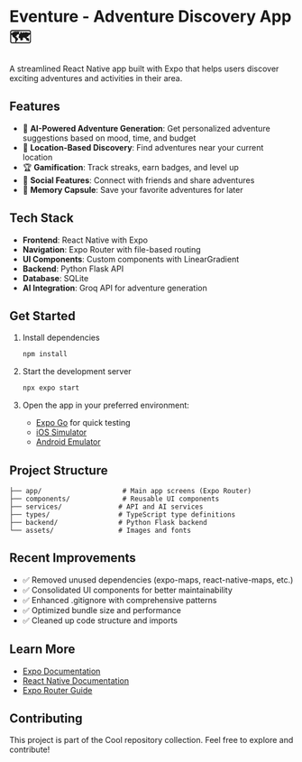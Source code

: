# Eventure - Adventure Discovery App 🗺️

A streamlined React Native app built with Expo that helps users discover exciting adventures and activities in their area.

## Features

- 🎯 **AI-Powered Adventure Generation**: Get personalized adventure suggestions based on mood, time, and budget
- 📍 **Location-Based Discovery**: Find adventures near your current location
- 🏆 **Gamification**: Track streaks, earn badges, and level up
- 👥 **Social Features**: Connect with friends and share adventures
- 💾 **Memory Capsule**: Save your favorite adventures for later

## Tech Stack

- **Frontend**: React Native with Expo
- **Navigation**: Expo Router with file-based routing
- **UI Components**: Custom components with LinearGradient
- **Backend**: Python Flask API
- **Database**: SQLite
- **AI Integration**: Groq API for adventure generation

## Get Started

1. Install dependencies

   ```bash
   npm install
   ```

2. Start the development server

   ```bash
   npx expo start
   ```

3. Open the app in your preferred environment:
   - [Expo Go](https://expo.dev/go) for quick testing
   - [iOS Simulator](https://docs.expo.dev/workflow/ios-simulator/)
   - [Android Emulator](https://docs.expo.dev/workflow/android-studio-emulator/)

## Project Structure

```
├── app/                    # Main app screens (Expo Router)
├── components/             # Reusable UI components
├── services/              # API and AI services
├── types/                 # TypeScript type definitions
├── backend/               # Python Flask backend
└── assets/                # Images and fonts
```

## Recent Improvements

- ✅ Removed unused dependencies (expo-maps, react-native-maps, etc.)
- ✅ Consolidated UI components for better maintainability
- ✅ Enhanced .gitignore with comprehensive patterns
- ✅ Optimized bundle size and performance
- ✅ Cleaned up code structure and imports

## Learn More

- [Expo Documentation](https://docs.expo.dev/)
- [React Native Documentation](https://reactnative.dev/)
- [Expo Router Guide](https://docs.expo.dev/router/introduction/)

## Contributing

This project is part of the Cool repository collection. Feel free to explore and contribute!
